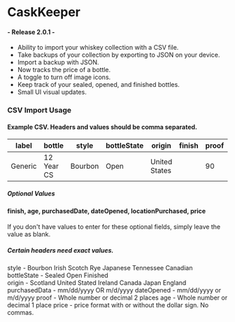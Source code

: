 # CaskKeeper

#### - Release 2.0.1 -

* Ability to import your whiskey collection with a CSV file.
* Take backups of your collection by exporting to JSON on your device.
* Import a backup with JSON.
* Now tracks the price of a bottle.
* A toggle to turn off image icons.
* Keep track of your sealed, opened, and finished bottles.
* Small UI visual updates.

### CSV Import Usage

#### Example CSV. Headers and values should be comma separated.

| label   | bottle         | style   | bottleState | origin        | finish | proof | age | purchasedDate | dateOpened | locationPurchased | price |
|---------|----------------|---------|--------------|---------------|--------|-------|-----|---------------|-------------|--------------------|-------|
| Generic | 12 Year CS     | Bourbon | Open         | United States |        | 90    | 10  | 11/16/2023    | 11/17/2023  | Dollar             | 45.99 |


##### Optional Values
#### finish, age, purchasedDate, dateOpened, locationPurchased, price
If you don't have values to enter for these optional fields, simply leave the value as blank.

##### Certain headers need exact values.
style - Bourbon Irish Scotch Rye Japanese Tennessee Canadian <br>
bottleState - Sealed Open Finished <br>
origin - Scotland United Stated Ireland Canada Japan England <br>
purchasedData - mm/dd/yyyy OR m/d/yyyy
dateOpened - mm/dd/yyyy or m/d/yyyy
proof - Whole number or decimal 2 places
age - Whole number or decimal 1 place
price - price format with or without the dollar sign. No commas.

